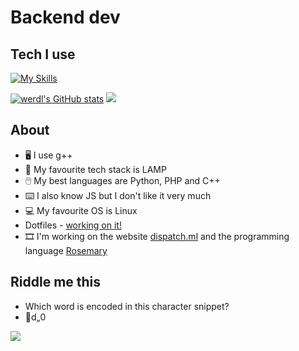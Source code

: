 # Backend dev
## Tech I use
<!-- <img SRC='https://img.shields.io/static/v1?label=app&message=VS Code&color=lightblue' /> <img SRC='https://img.shields.io/static/v1?label=app&message=GitHub&color=darkgrey' /> <img SRC='https://img.shields.io/static/v1?label=app&message=MS Edge&color=green' />

<img SRC='https://img.shields.io/static/v1?label=language&message=PHP&color=pink' /> <img SRC='https://img.shields.io/static/v1?label=language&message=Python&color=yellow' /> <img SRC='https://img.shields.io/static/v1?label=language&message=CPP&color=darkblue' /> <img SRC='https://img.shields.io/static/v1?label=language&message=HTML, CSS and JS&color=orange' />

<img SRC='https://img.shields.io/static/v1?label=framework&message=Bootstrap&color=purple' /> <img SRC='https://img.shields.io/static/v1?label=framework&message=FontAwesome&color=turquoise' /> <img SRC='https://img.shields.io/static/v1?label=framework&message=ChordCSS&color=orange' /> <img SRC='https://img.shields.io/static/v1?label=webserver&message=Apache&color=blue' />
-->
[![My Skills](https://skillicons.dev/icons?i=cpp,c,py,php,js,mysql,git,bash,powershell,vscode,vim,linux,github,md&theme=dark)](https://skillicons.dev)

[![werdl's GitHub stats](https://github-readme-stats.vercel.app/api?username=werdl&theme=merko)](https://github.com/anuraghazra/github-readme-stats)
<img src="https://github-readme-streak-stats.herokuapp.com/?user=werdl&theme=radical&include_all_commits=true&count_private=true&theme=merko" />

## About
- 🖥️ I use g++
- 🍔 My favourite tech stack is LAMP
- 🖱️ My best languages are Python, PHP and C++
- ⌨️ I also know JS but I don't like it very much
- 💻 My favourite OS is Linux
- Dotfiles - [working on it!]()
- 🎞 I'm working on the website [dispatch.ml](http://dispatch.ml) and the programming language [Rosemary](http://GitHub.com/werdl/rosemary)
<!---
werdl/werdl is a ✨ special ✨ repository because its `README.md` (this file) appears on your GitHub profile.
You can
--->
## Riddle me this
- Which word is encoded in this character snippet? 
- d„0

<div style="justify-content:center">
<img src="https://profile-counter.glitch.me/werdl/count.svg" />
</div>


